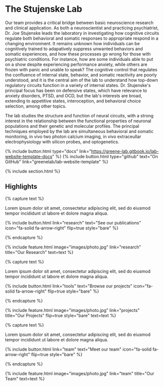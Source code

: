 ---
---

# The Stujenske Lab

Our team provides a critical bridge between basic neuroscience research and clinical application. As both a neuroscientist and practicing psychiatrist, Dr. Joe Stujenske leads the laboratory in investigating how cognitive circuits regulate both behavioral and somatic responses to appropriate respond in a changing environment. It remains unknown how individuals can be cognitively trained to adapatively suppress unwanted behaviors and somatic experiences, and how these processes go wrong for those with psychiatric conditions. For instance, how are some individuals able to put on a show despite experiencing performance anxiety, while others are frozen with panic and unable to speak? The cognitive control that regulates the confluence of internal state, behavior, and somatic reactivity are poorly understood, and it is the central aim of the lab to understand how top-down regulatory circuits function in a variety of internal states. Dr. Stujenske's principal focus has been on defensive states, which have relevance to anxiety disorders, PTSD, and OCD, but the lab's interests are broad, extending to appetitive states, interoception, and behavioral choice selection, among other topics.

The lab studies the structure and function of neural circuits, with a strong interest in the relationship between the functional properties of neuronal populations and their genetic and molecular profiles. The principal techniques employed by the lab are simultaneous behavioral and somatic monitoring, in vivo two photon calcium imaging, in vivo extraceullar electrophysiology with silicon probes, and optogenetics.

{%
  include button.html
  type="docs"
  link="https://greene-lab.gitbook.io/lab-website-template-docs"
%}
{%
  include button.html
  type="github"
  text="On GitHub"
  link="greenelab/lab-website-template"
%}

{% include section.html %}

## Highlights

{% capture text %}

Lorem ipsum dolor sit amet, consectetur adipiscing elit, sed do eiusmod tempor incididunt ut labore et dolore magna aliqua.

{%
  include button.html
  link="research"
  text="See our publications"
  icon="fa-solid fa-arrow-right"
  flip=true
  style="bare"
%}

{% endcapture %}

{%
  include feature.html
  image="images/photo.jpg"
  link="research"
  title="Our Research"
  text=text
%}

{% capture text %}

Lorem ipsum dolor sit amet, consectetur adipiscing elit, sed do eiusmod tempor incididunt ut labore et dolore magna aliqua.

{%
  include button.html
  link="tools"
  text="Browse our projects"
  icon="fa-solid fa-arrow-right"
  flip=true
  style="bare"
%}

{% endcapture %}

{%
  include feature.html
  image="images/photo.jpg"
  link="projects"
  title="Our Projects"
  flip=true
  style="bare"
  text=text
%}

{% capture text %}

Lorem ipsum dolor sit amet, consectetur adipiscing elit, sed do eiusmod tempor incididunt ut labore et dolore magna aliqua.

{%
  include button.html
  link="team"
  text="Meet our team"
  icon="fa-solid fa-arrow-right"
  flip=true
  style="bare"
%}

{% endcapture %}

{%
  include feature.html
  image="images/photo.jpg"
  link="team"
  title="Our Team"
  text=text
%}
